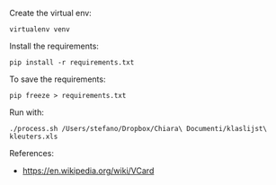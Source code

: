 Create the virtual env:

    virtualenv venv
    
Install the requirements:

    pip install -r requirements.txt

To save the requirements:
    
    pip freeze > requirements.txt
    
Run with:

    ./process.sh /Users/stefano/Dropbox/Chiara\ Documenti/klaslijst\ kleuters.xls
    
References:

- https://en.wikipedia.org/wiki/VCard
